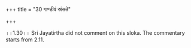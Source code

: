 +++
title = "30 गाण्डीवं स्रंसते"

+++
  
  
।।1.30।। Sri Jayatirtha did not comment on this sloka. The commentary
starts from 2.11.  
  
